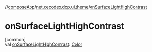 //[composeApp](../../index.md)/[net.decodex.dcp.ui.theme](index.md)/[onSurfaceLightHighContrast](on-surface-light-high-contrast.md)

# onSurfaceLightHighContrast

[common]\
val [onSurfaceLightHighContrast](on-surface-light-high-contrast.md): [Color](https://developer.android.com/reference/kotlin/androidx/compose/ui/graphics/Color.html)
